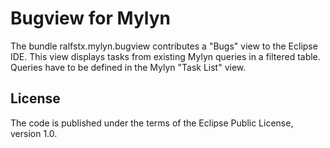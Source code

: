 Bugview for Mylyn
=================

The bundle ralfstx.mylyn.bugview contributes a "Bugs" view to the Eclipse IDE.
This view displays tasks from existing Mylyn queries in a filtered table.
Queries have to be defined in the Mylyn "Task List" view.

License
-------

The code is published under the terms of the Eclipse Public License, version 1.0.

